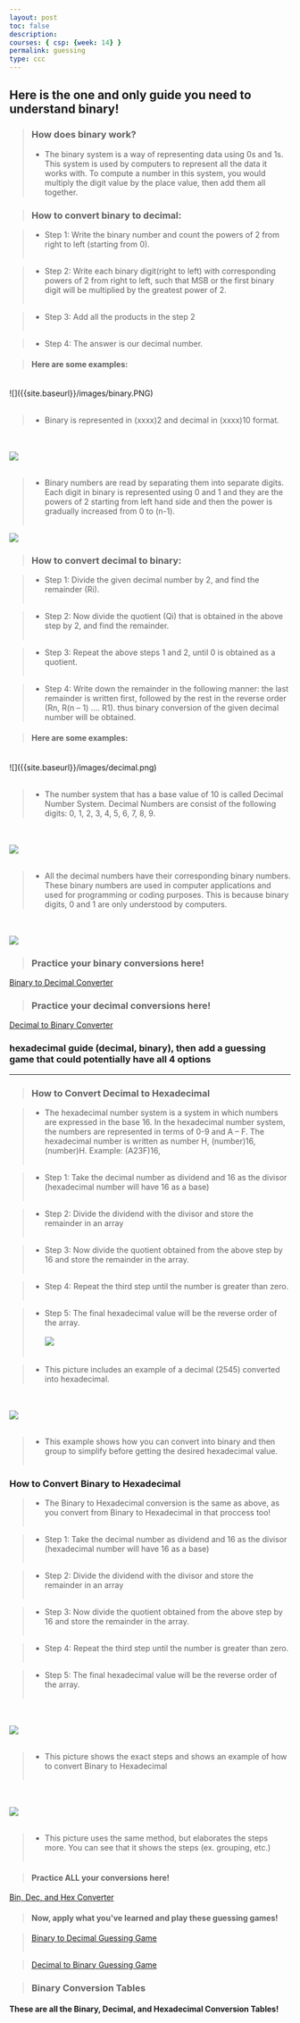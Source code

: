 ```yaml
---
layout: post
toc: false
description:
courses: { csp: {week: 14} }
permalink: guessing
type: ccc
---
```



## Here is the one and only guide you need to understand binary!

>### How does binary work? 
>- The binary system is a way of representing data using 0s and 1s. This system is used by computers to represent all the data it works with. To compute a number in this system, you would multiply the digit value by the place value, then add them all together.

>### How to convert binary to decimal:

>- Step 1: Write the binary number and count the powers of 2 from right to left (starting from 0).
<br><br>

>- Step 2: Write each binary digit(right to left) with corresponding powers of 2 from right to left, such that MSB or the first binary digit will be multiplied by the greatest power of 2.
<br><br>

>- Step 3: Add all the products in the step 2
<br><br>

>- Step 4: The answer is our decimal number.

>#### Here are some examples:
<br>
![]({{site.baseurl}}/images/binary.PNG)
<br><br>

>- Binary is represented in (xxxx)2 and decimal in (xxxx)10 format.

<br><br>
![]({{site.baseurl}}/images/binary2.PNG)
<br><br>

>- Binary numbers are read by separating them into separate digits. Each digit in binary is represented using 0 and 1 and they are the powers of 2 starting from left hand side and then the power is gradually increased from 0 to (n-1).
<br><br>

![]({{site.baseurl}}/images/binary3.PNG)

>### How to convert decimal to binary: 

>- Step 1: Divide the given decimal number by 2, and find the remainder (Ri).
<br><br>

>- Step 2: Now divide the quotient (Qi) that is obtained in the above step by 2, and find the remainder.
<br><br>

>- Step 3: Repeat the above steps 1 and 2, until 0 is obtained as a quotient.
<br><br>

>- Step 4: Write down the remainder in the following manner: the last remainder is written first, followed by the rest in the reverse order (Rn, R(n – 1) …. R1). thus binary conversion of the given decimal number will be obtained.

>#### Here are some examples: 
<br>
![]({{site.baseurl}}/images/decimal.png)
<br><br>

>- The number system that has a base value of 10 is called Decimal Number System. Decimal Numbers are consist of the following digits: 0, 1, 2, 3, 4, 5, 6, 7, 8, 9.

<br><br>
![]({{site.baseurl}}/images/decimal2.png)
<br><br>

>- All the decimal numbers have their corresponding binary numbers. These binary numbers are used in computer applications and used for programming or coding purposes. This is because binary digits, 0 and 1 are only understood by computers.

<br><br>
![]({{site.baseurl}}/images/decimal3.png)


>### Practice your binary conversions here! 

[Binary to Decimal Converter](https://alishahussain.github.io/team2//binary-to-decimal-convert)

>### Practice your decimal conversions here!

[Decimal to Binary Converter](https://alishahussain.github.io/team2//decimal-to-binary-convert)

###  hexadecimal guide (decimal, binary), then add a guessing game that could potentially have all 4 options
-------------------------
>### How to Convert Decimal to Hexadecimal

>- The hexadecimal number system is a system in which numbers are expressed in the base 16. In the hexadecimal number system, the numbers are represented in terms of 0-9 and A – F. The hexadecimal number is written as number H, (number)16, (number)H. Example: (A23F)16,
<br><br>

>- Step 1: Take the decimal number as dividend and 16 as the divisor (hexadecimal number will have 16 as a base)
<br><br>

>- Step 2: Divide the dividend with the divisor and store the remainder in an array
<br><br>

>- Step 3: Now divide the quotient obtained from the above step by 16 and store the remainder in the array.
<br><br>

>- Step 4: Repeat the third step until the number is greater than zero.
<br><br>

>- Step 5: The final hexadecimal value will be the reverse order of the array.
<br><br>
![]({{site.baseurl}}/images/dechexadec.png)
<br><br>

>- This picture includes an example of a decimal (2545) converted into hexadecimal.

<br><br>
![]({{site.baseurl}}/images/dechexadec2.png)
<br><br>

>- This example shows how you can convert into binary and then group to simplify before getting the desired hexadecimal value.
<br><br>

### How to Convert Binary to Hexadecimal

>- The Binary to Hexadecimal conversion is the same as above, as you convert from Binary to Hexadecimal in that proccess too!
<br><br>

>- Step 1: Take the decimal number as dividend and 16 as the divisor (hexadecimal number will have 16 as a base)
<br><br>

>- Step 2: Divide the dividend with the divisor and store the remainder in an array
<br><br>

>- Step 3: Now divide the quotient obtained from the above step by 16 and store the remainder in the array.
<br><br>

>- Step 4: Repeat the third step until the number is greater than zero.
<br><br>

>- Step 5: The final hexadecimal value will be the reverse order of the array.
<br><br>

<br><br>
![]({{site.baseurl}}/images/binhex1.png)
<br><br>

>- This picture shows the exact steps and shows an example of how to convert Binary to Hexadecimal
<br><br>

<br><br>
![]({{site.baseurl}}/images/binhex2.png)
<br><br>

>- This picture uses the same method, but elaborates the steps more. You can see that it shows the steps (ex. grouping, etc.)
<br><br>

>#### Practice ALL your conversions here!
[Bin, Dec, and Hex Converter](https://alishahussain.github.io/team2//hex-to-bin-and-dec)

>#### Now, apply what you've learned and play these guessing games!

>[Binary to Decimal Guessing Game](https://alishahussain.github.io/team2//binary-guessing-game)
<br><br>

>[Decimal to Binary Guessing Game](https://alishahussain.github.io/team2//decimal-guessing-game)

>### Binary Conversion Tables

#### These are all the Binary, Decimal, and Hexadecimal Conversion Tables!

<html lang="en">
<head>
    <meta charset="UTF-8">
    <meta name="viewport" content="width=device-width, initial-scale=1.0">
    <title>Your Table</title>
    <style>
        /* Optional: Add some basic styling for better appearance */
        table {
            border-collapse: collapse;
            width: 100%;
        }

        th, td {
            border: 1px solid #ddd;
            padding: 8px;
            text-align: left;
        }

        th {
            background-color: #f2f2f2;
        }
    </style>
</head>
<body>

    <h2>Decimal to Binary Table</h2>

    <table>
        <thead>
            <tr>
                <th>Decimal</th>
                <th>Binary</th>
            </tr>
        </thead>
        <tbody>
            <!-- Replace the content below with your own values -->
            <tr>
                <td>0</td>
                <td>0000</td>
            </tr>
            <tr>
                <td>1</td>
                <td>0001</td>
            </tr>
            <tr>
                <td>2</td>
                <td>0010</td>
            </tr>
             <tr>
                <td>3</td>
                <td>0011</td>
            </tr>
             <tr>
                <td>4</td>
                <td>0100</td>
            </tr>
             <tr>
                <td>5</td>
                <td>0101</td>
            </tr>
             <tr>
                <td>6</td>
                <td>0110</td>
            </tr>
             <tr>
                <td>7</td>
                <td>0111</td>
            </tr>
            <tr>
                <td>8</td>
                <td>1000</td>
            </tr>
            <tr>
                <td>9</td>
                <td>1001</td>
            </tr>
            <tr>
                <td>10</td>
                <td>1010</td>
            </tr>
             <tr>
                <td>11</td>
                <td>1011</td>
            </tr>
             <tr>
                <td>12</td>
                <td>1100</td>
            </tr>
             <tr>
                <td>13</td>
                <td>1101</td>
            </tr>
             <tr>
                <td>14</td>
                <td>1110</td>
            </tr>
             <tr>
                <td>15</td>
                <td>1111</td>
            </tr>
        </tbody>
    </table>

</body>
</html>

<br><br>

<html lang="en">
<head>
    <meta charset="UTF-8">
    <meta name="viewport" content="width=device-width, initial-scale=1.0">
    <title>Your Table</title>
    <style>
        /* Optional: Add some basic styling for better appearance */
        table {
            border-collapse: collapse;
            width: 100%;
        }

        th, td {
            border: 1px solid #ddd;
            padding: 8px;
            text-align: left;
        }

        th {
            background-color: #f2f2f2;
        }
    </style>
</head>
<body>

<br><br>

<html lang="en">
<head>
    <meta charset="UTF-8">
    <meta name="viewport" content="width=device-width, initial-scale=1.0">
    <title>Your Table</title>
    <style>
        /* Optional: Add some basic styling for better appearance */
        table {
            border-collapse: collapse;
            width: 100%;
        }

        th, td {
            border: 1px solid #ddd;
            padding: 8px;
            text-align: left;
        }

        th {
            background-color: #f2f2f2;
        }
    </style>
</head>
<body>

    <h2>Decimal to Hexadecimal Table</h2>

    <table>
        <thead>
            <tr>
                <th>Decimal Digit</th>
                <th>Hexadecimal Digit</th>
            </tr>
        </thead>
        <tbody>
            <!-- Replace the content below with your own values -->
            <tr>
                <td>0</td>
                <td>0</td>
            </tr>
            <tr>
                <td>1</td>
                <td>1</td>
            </tr>
            <tr>
                <td>2</td>
                <td>2</td>
            </tr>
             <tr>
                <td>3</td>
                <td>3</td>
            </tr>
             <tr>
                <td>4</td>
                <td>4</td>
            </tr>
             <tr>
                <td>5</td>
                <td>5</td>
            </tr>
             <tr>
                <td>6</td>
                <td>6</td>
            </tr>
             <tr>
                <td>7</td>
                <td>7</td>
            </tr>
            <tr>
                <td>8</td>
                <td>8</td>
            </tr>
            <tr>
                <td>9</td>
                <td>9</td>
            </tr>
            <tr>
                <td>10</td>
                <td>A</td>
            </tr>
             <tr>
                <td>11</td>
                <td>B</td>
            </tr>
             <tr>
                <td>12</td>
                <td>C</td>
            </tr>
             <tr>
                <td>13</td>
                <td>D</td>
            </tr>
             <tr>
                <td>14</td>
                <td>E</td>
            </tr>
             <tr>
                <td>15</td>
                <td>F</td>
            </tr>
        </tbody>
    </table>

</body>
</html>

<br><br>


    <h2>Decimal, Binary, and Hexadecimal Table</h2>

    <table>
        <thead>
            <tr>
                <th>Decimal Digit</th>
                <th>Hexadecimal Digit</th>
                <th>Binary Form</th>
            </tr>
        </thead>
        <tbody>
            <!-- Replace the content below with your own values -->
            <tr>
                <td>0</td>
                <td>0</td>
                <td>0000</td>
            </tr>
            <tr>
                <td>1</td>
                <td>1</td>
                <td>0001</td>
            </tr>
            <tr>
                <td>2</td>
                <td>2</td>
                <td>0010</td>
            </tr>
             <tr>
                <td>3</td>
                <td>3</td>
                <td>0011</td>
            </tr>
             <tr>
                <td>4</td>
                <td>4</td>
                <td>0100</td>
            </tr>
             <tr>
                <td>5</td>
                <td>5</td>
                <td>0101</td>
            </tr>
             <tr>
                <td>6</td>
                <td>6</td>
                <td>0110</td>
            </tr>
             <tr>
                <td>7</td>
                <td>7</td>
                <td>0111</td>
            </tr>
            <tr>
                <td>8</td>
                <td>8</td>
                <td>1000</td>
            </tr>
            <tr>
                <td>9</td>
                <td>9</td>
                <td>1001</td>
            </tr>
            <tr>
                <td>10</td>
                <td>A</td>
                <td>1010</td>
            </tr>
             <tr>
                <td>11</td>
                <td>B</td>
                <td>1011</td>
            </tr>
             <tr>
                <td>12</td>
                <td>C</td>
                <td>1100</td>
            </tr>
             <tr>
                <td>13</td>
                <td>D</td>
                <td>1101</td>
            </tr>
             <tr>
                <td>14</td>
                <td>E</td>
                <td>1110</td>
            </tr>
             <tr>
                <td>15</td>
                <td>F</td>
                <td>1111</td>
            </tr>
        </tbody>
    </table>

</body>
</html>